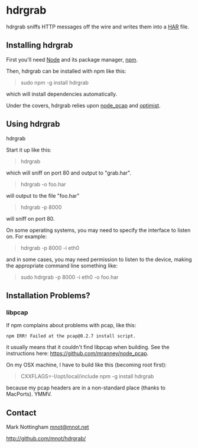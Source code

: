 
# hdrgrab

hdrgrab sniffs HTTP messages off the wire and writes them into a 
[HAR](http://www.softwareishard.com/blog/har-12-spec/) file.


## Installing hdrgrab

First you'll need [Node](http://nodejs.org/) and its package manager, 
[npm](http://npmjs.org/). 

Then, hdrgrab can be installed with npm like this:

  > sudo npm -g install hdrgrab

which will install dependencies automatically. 

Under the covers, hdrgrab relies upon
 [node_pcap](https://github.com/mranney/node_pcap/) and
 [optimist](https://github.com/substack/node-optimist). 


## Using hdrgrab

hdrgrab

Start it up like this:

  > hdrgrab

which will sniff on port 80 and output to "grab.har".

  > hdrgrab -o foo.har

will output to the file "foo.har"

  > hdrgrab -p 8000

will sniff on port 80.

On some operating systems, you may need to specify the interface to listen
on. For example:

  > hdrgrab -p 8000 -i eth0
  
and in some cases, you may need permission to listen to the device, making 
the appropriate command line something like:

  > sudo hdrgrab -p 8000 -i eth0 -o foo.har



## Installation Problems?

### libpcap

If npm complains about problems with pcap, like this:

    npm ERR! Failed at the pcap@0.2.7 install script.

it usually means that it couldn't find libpcap when building. See the
instructions here: <https://github.com/mranney/node_pcap>. 

On my OSX machine, I have to build like this (becoming root first):

  > CXXFLAGS=-I/opt/local/include npm -g install hdrgrab
  
because my pcap headers are in a non-standard place (thanks to MacPorts). 
YMMV.


## Contact

Mark Nottingham <mnot@mnot.net>

http://github.com/mnot/hdrgrab/



